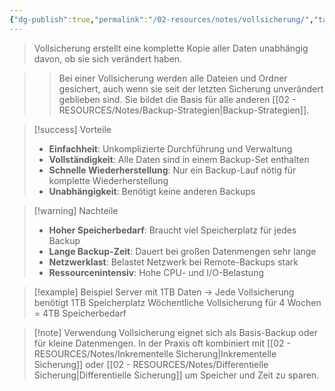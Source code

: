 ```yaml
---
{"dg-publish":true,"permalink":"/02-resources/notes/vollsicherung/","tags":["informatik/backup/typ","sicherheit/it-sicherheit"],"noteIcon":"","updated":"2025-09-27T02:14:13.479+02:00"}
---
```



>Vollsicherung erstellt eine komplette Kopie aller Daten unabhängig davon, ob sie sich verändert haben.

>>Bei einer Vollsicherung werden alle Dateien und Ordner gesichert, auch wenn sie seit der letzten Sicherung unverändert geblieben sind. Sie bildet die Basis für alle anderen [[02 - RESOURCES/Notes/Backup-Strategien\|Backup-Strategien]].

>[!success] Vorteile
>- **Einfachheit**: Unkomplizierte Durchführung und Verwaltung
>- **Vollständigkeit**: Alle Daten sind in einem Backup-Set enthalten
>- **Schnelle Wiederherstellung**: Nur ein Backup-Lauf nötig für komplette Wiederherstellung
>- **Unabhängigkeit**: Benötigt keine anderen Backups

>[!warning] Nachteile
>- **Hoher Speicherbedarf**: Braucht viel Speicherplatz für jedes Backup
>- **Lange Backup-Zeit**: Dauert bei großen Datenmengen sehr lange
>- **Netzwerklast**: Belastet Netzwerk bei Remote-Backups stark
>- **Ressourcenintensiv**: Hohe CPU- und I/O-Belastung

>[!example] Beispiel
>Server mit 1TB Daten → Jede Vollsicherung benötigt 1TB Speicherplatz
>Wöchentliche Vollsicherung für 4 Wochen = 4TB Speicherbedarf

>[!note] Verwendung
>Vollsicherung eignet sich als Basis-Backup oder für kleine Datenmengen. In der Praxis oft kombiniert mit [[02 - RESOURCES/Notes/Inkrementelle Sicherung\|Inkrementelle Sicherung]] oder [[02 - RESOURCES/Notes/Differentielle Sicherung\|Differentielle Sicherung]] um Speicher und Zeit zu sparen.